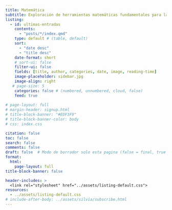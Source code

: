 ```yaml
---
title: Matemática
subtitle: Exploración de herramientas matemáticas fundamentales para la economía. Análisis de optimización, álgebra lineal, cálculo, ecuaciones diferenciales y teoría de juegos aplicados a modelos económicos.
listing:
  - id: ultimas-entradas
    contents: 
      - "posts/*/index.qmd"
    type: default # (table, default)
    sort: 
      - "date desc"
      - "title desc"
    date-format: short
    # sort-ui: false
    filter-ui: false
    fields: [title, author, categories, date, image, reading-time]
    image-placeholder: sidebar.jpg
    image-align: right
   # page-size: 5
    categories: false # (numbered, unnumbered, cloud, false)
    feed: true
    
# page-layout: full
# margin-header: signup.html
# title-block-banner: "#EDF3F9"
# title-block-banner-color: body
# css: index.css

citation: false
toc: false
search: false
comments: false
draft: false  # Modo de borrador solo esta pagina (false = final, true = borrador)
format: 
  html: 
    page-layout: full
title-block-banner: false

header-includes: >
  <link rel="stylesheet" href="../assets/listing-default.css">
resources:
  - ../assets/listing-default.css
# include-after-body: ../assets/silvia/subscribe.html
---
```






<script data-name="BMC-Widget" data-cfasync="false" src="https://cdnjs.buymeacoffee.com/1.0.0/widget.prod.min.js" data-id="achalmaedison" data-description="Support me on Buy me a coffee!" data-message="¡Apóyame con un café! ☕✨
Si disfrutas mis blogs y artículos sobre economía, finanzas y análisis de datos, tu apoyo me ayudará a seguir creando contenido de calidad. ¡Gracias por contribuir a este espacio de aprendizaje! 🚀📚" data-color="#FF5F5F" data-position="Right" data-x_margin="18" data-y_margin="18"></script>